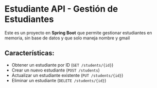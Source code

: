# Estudiante API - Gestión de Estudiantes 
Este es un proyecto en **Spring Boot** que permite gestionar estudiantes en memoria, sin base de datos y que solo maneja nombre y gmail 

##  Características:
- Obtener un estudiante por ID (`GET /students/{id}`)
- Crear un nuevo estudiante (`POST /students`)
- Actualizar un estudiante existente (`PUT /students/{id}`)
- Eliminar un estudiante (`DELETE /students/{id}`)